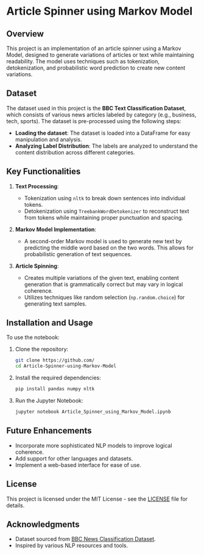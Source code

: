 
# Article Spinner using Markov Model

## Overview
This project is an implementation of an article spinner using a Markov Model, designed to generate variations of articles or text while maintaining readability. The model uses techniques such as tokenization, detokenization, and probabilistic word prediction to create new content variations.

## Dataset
The dataset used in this project is the **BBC Text Classification Dataset**, which consists of various news articles labeled by category (e.g., business, tech, sports). The dataset is pre-processed using the following steps:
- **Loading the dataset**: The dataset is loaded into a DataFrame for easy manipulation and analysis.
- **Analyzing Label Distribution**: The labels are analyzed to understand the content distribution across different categories.

## Key Functionalities
1. **Text Processing**:
   - Tokenization using `nltk` to break down sentences into individual tokens.
   - Detokenization using `TreebankWordDetokenizer` to reconstruct text from tokens while maintaining proper punctuation and spacing.
   
2. **Markov Model Implementation**:
   - A second-order Markov model is used to generate new text by predicting the middle word based on the two words. This allows for probabilistic generation of text sequences.

3. **Article Spinning**:
   - Creates multiple variations of the given text, enabling content generation that is grammatically correct but may vary in logical coherence.
   - Utilizes techniques like random selection (`np.random.choice`) for generating text samples.

## Installation and Usage
To use the notebook:
1. Clone the repository:
   ```bash
   git clone https://github.com/
   cd Article-Spinner-using-Markov-Model
   ```
2. Install the required dependencies:
   ```bash
   pip install pandas numpy nltk
   ```
3. Run the Jupyter Notebook:
   ```bash
   jupyter notebook Article_Spinner_using_Markov_Model.ipynb
   ```

## Future Enhancements
- Incorporate more sophisticated NLP models to improve logical coherence.
- Add support for other languages and datasets.
- Implement a web-based interface for ease of use.

## License
This project is licensed under the MIT License - see the [LICENSE](LICENSE) file for details.

## Acknowledgments
- Dataset sourced from [BBC News Classification Dataset](https://lazyprogrammer.me/course_files/nlp/bbc_text_cls.csv).
- Inspired by various NLP resources and tools.
